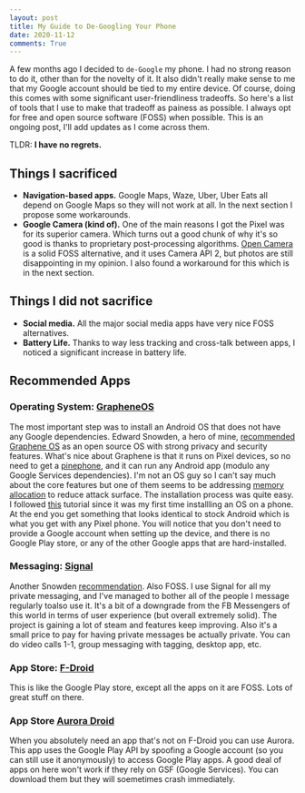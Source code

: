 ```yaml
---
layout: post
title: My Guide to De-Googling Your Phone 
date: 2020-11-12
comments: True
---
```


A few months ago I decided to `de-Google` my phone.
I had no strong reason to do it, other than for the novelty of it.
It also didn't really make sense to me that my Google account should be tied to my entire device.
Of course, doing this comes with some significant user-friendliness tradeoffs.
So here's a list of tools that I use to make that tradeoff as painess as possible.
I always opt for free and open source software (FOSS) when possible.
This is an ongoing post, I'll add updates as I come across them.

TLDR: **I have no regrets.**


## Things I sacrificed 

* **Navigation-based apps.** Google Maps, Waze, Uber, Uber Eats all depend on Google Maps so they will not work at all. In the next section I propose some workarounds. 
* **Google Camera (kind of).** One of the main reasons I got the Pixel was for its superior camera. Which turns out a good chunk of why it's so good is thanks to proprietary post-processing algorithms. [Open Camera](https://f-droid.org/en/packages/net.sourceforge.opencamera/) is a solid FOSS alternative, and it uses Camera API 2, but photos are still disappointing in my opinion. I also found a workaround for this which is in the next section.


## Things I did not sacrifice

* **Social media.** All the major social media apps have very nice FOSS alternatives.
* **Battery Life.** Thanks to way less tracking and cross-talk between apps, I noticed a significant increase in battery life.


## Recommended Apps

### Operating System: [GrapheneOS](https://grapheneos.org/)

The most important step was to install an Android OS that does not have any Google dependencies.
Edward Snowden, a hero of mine, [recommended Graphene OS](https://www.reddit.com/r/GrapheneOS/comments/d7bypn/even_edward_snowden_recommends_this_os/) as an open source OS with strong privacy and security features. 
What's nice about Graphene is that it runs on Pixel devices, so no need to get a [pinephone](https://store.pine64.org/), and it can run any Android app (modulo any Google Services dependencies).
I'm not an OS guy so I can't say much about the core features but one of them seems to be addressing [memory allocation](https://github.com/GrapheneOS/hardened_malloc) to reduce attack surface. 
The installation process was quite easy.
I followed [this](https://www.youtube.com/watch?v=gQkb0OAOXoc&t=29s) tutorial since it was my first time installling an OS on a phone.
At the end you get something that looks identical to stock Android which is what you get with any Pixel phone.
You will notice that you don't need to provide a Google account when setting up the device, and there is no Google Play store, or any of the other Google apps that are hard-installed.

### Messaging: [Signal](https://www.signal.org/)

Another Snowden [recommendation](https://www.dailydot.com/debug/edward-snowden-signal-encryption-privacy-messaging/). 
Also FOSS. 
I use Signal for all my private messaging, and I've managed to bother all of the people I message regularly toalso use it.
It's a bit of a downgrade from the FB Messengers of this world in terms of user experience (but overall extremely solid). 
The project is gaining a lot of steam and features keep improving. 
Also it's a small price to pay for having private messages be actually private.
You can do video calls 1-1, group messaging with tagging, desktop app, etc.


### App Store: [F-Droid](https://f-droid.org/)

This is like the Google Play store, except all the apps on it are FOSS.
Lots of great stuff on there.

### App Store [Aurora Droid](https://f-droid.org/en/packages/com.aurora.adroid/)

When you absolutely need an app that's not on F-Droid you can use Aurora.
This app uses the Google Play API by spoofing a Google account (so you can still use it anonymously) to access Google Play apps.
A good deal of apps on here won't work if they rely on GSF (Google Services).
You can download them but they will soemetimes crash immediately.

